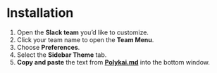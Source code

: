 # Installation

1. Open the **Slack team** you’d like to customize.
2. Click your team name to open the **Team Menu**.
3. Choose **Preferences**.
4. Select the **Sidebar Theme** tab.
5. **Copy and paste** the text from **[Polykai.md](https://github.com/adamgraham/polykai/blob/master/Slack/Polykai.md)** into the bottom window.
